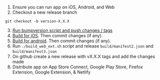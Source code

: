 1. Ensure you can run app on iOS, Android, and Web
2. Checkout a new release branch
```
git checkout -b version-X.X.X
```
3. [Run bumpversion script and push changes / tags](bump_version_for_release.md)
4. [Build for iOS](build_for_ios.md). Then commit changes (if any).
4. [Build for android](build_for_android.md). Then commit changes (if any).
5. Run `./build_web_ext.sh` script and release `build/manifest2.json` and `build/manifest3.json`
6. On github create a new release with vX.X.X tags and add the changes made
7. Distribute app on App Store Connect, Google Play Store, Firefox Extension, Google Extension, & Netlify